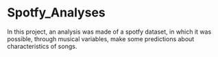 # Spotfy_Analyses
 In this project, an analysis was made of a spotfy dataset, in which it was possible, through musical variables, make some predictions about characteristics of songs.
